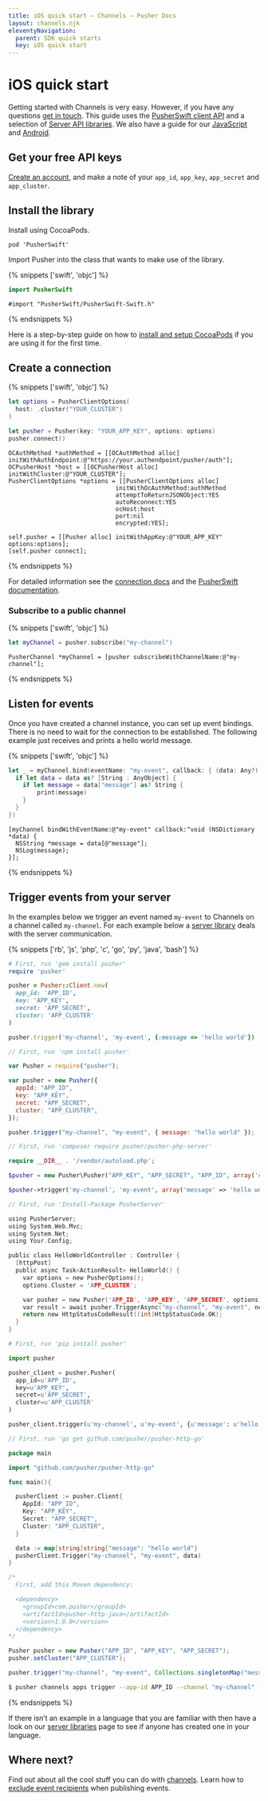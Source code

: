 ```yaml
---
title: iOS quick start — Channels — Pusher Docs
layout: channels.njk
eleventyNavigation:
  parent: SDK quick starts
  key: iOS quick start
---
```


# iOS quick start

Getting started with Channels is very easy. However, if you have any questions [get in touch](https://pusher.com/support). This guide uses the [PusherSwift client API](https://github.com/pusher/pusher-websocket-swift) and a selection of [Server API libraries](/docs/channels/channels_libraries/libraries). We also have a guide for our [JavaScript](/docs/channels/getting_started/javascript) and [Android](/docs/channels/getting_started/android).

## Get your free API keys

[Create an account](https://dashboard.pusher.com/accounts/sign_up), and make a note of your `app_id`, `app_key`, `app_secret` and `app_cluster`.

## Install the library

Install using CocoaPods.

```
pod 'PusherSwift'
```

Import Pusher into the class that wants to make use of the library.

{% snippets ['swift', 'objc'] %}

```swift
import PusherSwift
```

```objc
#import "PusherSwift/PusherSwift-Swift.h"
```

{% endsnippets %}

Here is a step-by-step guide on how to [install and setup CocoaPods](http://www.raywenderlich.com/12139/introduction-to-cocoapods) if you are using it for the first time.

## Create a connection

{% snippets ['swift', 'objc'] %}

```swift
let options = PusherClientOptions(
  host: .cluster("YOUR_CLUSTER")
)

let pusher = Pusher(key: "YOUR_APP_KEY", options: options)
pusher.connect()
```

```objc
OCAuthMethod *authMethod = [[OCAuthMethod alloc] initWithAuthEndpoint:@"https://your.authendpoint/pusher/auth"];
OCPusherHost *host = [[OCPusherHost alloc] initWithCluster:@"YOUR_CLUSTER"];
PusherClientOptions *options = [[PusherClientOptions alloc]
                              initWithOcAuthMethod:authMethod
                              attemptToReturnJSONObject:YES
                              autoReconnect:YES
                              ocHost:host
                              port:nil
                              encrypted:YES];

self.pusher = [[Pusher alloc] initWithAppKey:@"YOUR_APP_KEY" options:options];
[self.pusher connect];
```

{% endsnippets %}

For detailed information see the [connection docs](/docs/channels/using_channels/connection) and the [PusherSwift documentation](https://github.com/pusher/pusher-websocket-swift/blob/master/README.md).

### Subscribe to a public channel

{% snippets ['swift', 'objc'] %}

```swift
let myChannel = pusher.subscribe("my-channel")
```

```objc
PusherChannel *myChannel = [pusher subscribeWithChannelName:@"my-channel"];
```

{% endsnippets %}

## Listen for events

Once you have created a channel instance, you can set up event bindings. There is no need to wait for the connection to be established. The following example just receives and prints a hello world message.

{% snippets ['swift', 'objc'] %}

```swift
let _ = myChannel.bind(eventName: "my-event", callback: { (data: Any?) -> Void in
  if let data = data as? [String : AnyObject] {
    if let message = data["message"] as? String {
        print(message)
    }
  }
})
```

```objc
[myChannel bindWithEventName:@"my-event" callback:^void (NSDictionary *data) {
  NSString *message = data[@"message"];
  NSLog(message);
}];
```

{% endsnippets %}

## Trigger events from your server

In the examples below we trigger an event named `my-event` to Channels on a channel called `my-channel`. For each example below a [server library](/docs/channels/channels_libraries/libraries) deals with the server communication.

{% snippets ['rb', 'js', 'php', 'c', 'go', 'py', 'java', 'bash'] %}

```rb
# First, run 'gem install pusher'
require 'pusher'

pusher = Pusher::Client.new(
  app_id: 'APP_ID',
  key: 'APP_KEY',
  secret: 'APP_SECRET',
  cluster: 'APP_CLUSTER'
)

pusher.trigger('my-channel', 'my-event', {:message => 'hello world'})
```

```js
// First, run 'npm install pusher'

var Pusher = require("pusher");

var pusher = new Pusher({
  appId: "APP_ID",
  key: "APP_KEY",
  secret: "APP_SECRET",
  cluster: "APP_CLUSTER",
});

pusher.trigger("my-channel", "my-event", { message: "hello world" });
```

```php
// First, run 'composer require pusher/pusher-php-server'

require __DIR__ . '/vendor/autoload.php';

$pusher = new Pusher\Pusher("APP_KEY", "APP_SECRET", "APP_ID", array('cluster' => 'APP_CLUSTER'));

$pusher->trigger('my-channel', 'my-event', array('message' => 'hello world'));

```

```c
// First, run 'Install-Package PusherServer'

using PusherServer;
using System.Web.Mvc;
using System.Net;
using Your.Config;

public class HelloWorldController : Controller {
  [httpPost]
  public async Task<ActionResult> HelloWorld() {
    var options = new PusherOptions();
    options.Cluster = 'APP_CLUSTER';

    var pusher = new Pusher('APP_ID', 'APP_KEY', 'APP_SECRET', options);
    var result = await pusher.TriggerAsync("my-channel", "my-event", new { message = "hello world" });
    return new HttpStatusCodeResult((int)HttpStatusCode.OK);
  }
}
```

```py
# First, run 'pip install pusher'

import pusher

pusher_client = pusher.Pusher(
  app_id=u'APP_ID',
  key=u'APP_KEY',
  secret=u'APP_SECRET',
  cluster=u'APP_CLUSTER'
)

pusher_client.trigger(u'my-channel', u'my-event', {u'message': u'hello world'})
```

```go
// First, run 'go get github.com/pusher/pusher-http-go'

package main

import "github.com/pusher/pusher-http-go"

func main(){

  pusherClient := pusher.Client{
    AppId: "APP_ID",
    Key: "APP_KEY",
    Secret: "APP_SECRET",
    Cluster: "APP_CLUSTER",
  }

  data := map[string]string{"message": "hello world"}
  pusherClient.Trigger("my-channel", "my-event", data)
}
```

```java
/*
  First, add this Maven dependency:

  <dependency>
    <groupId>com.pusher</groupId>
    <artifactId>pusher-http-java</artifactId>
    <version>1.0.0</version>
  </dependency>
*/

Pusher pusher = new Pusher("APP_ID", "APP_KEY", "APP_SECRET");
pusher.setCluster("APP_CLUSTER");

pusher.trigger("my-channel", "my-event", Collections.singletonMap("message", "Hello World"));
```

```bash
$ pusher channels apps trigger --app-id APP_ID --channel "my-channel" --event "my-event" --message "hello world"
```

{% endsnippets %}

If there isn’t an example in a language that you are familiar with then have a look on our [server libraries](/docs/channels/channels_libraries/libraries) page to see if anyone has created one in your language.

## Where next?

Find out about all the cool stuff you can do with [channels](/docs/channels/using_channels/channels). Learn how to [exclude event recipients](/docs/channels/server_api/excluding-event-recipients) when publishing events.
